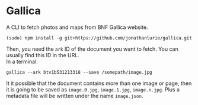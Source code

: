 # Gallica
A CLI to fetch photos and maps from BNF Gallica website.

```
(sudo) npm install -g git+https://github.com/jonathanlurie/gallica.git
```

Then, you need the `ark` ID of the document you want to fetch. You can usually find this ID in the URL.  
In a terminal:
```
gallica --ark btv1b531213318 --save /somepath/image.jpg
```

It it possible that the document contains more than one image or page, then it is going to be saved as `image.0.jpg`, `image.1.jpg`, `image.n.jpg`. Plus a metadata file will be written under the name `image.json`.